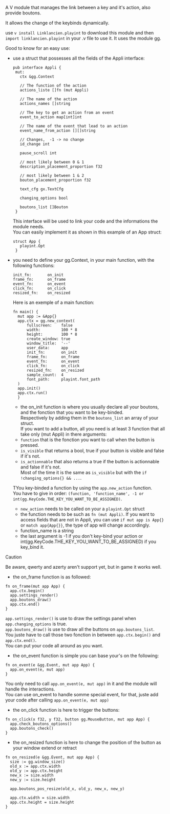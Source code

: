 A V module that manages the link between a key and it's action, also provide boutons.

It allows the change of the keybinds dynamically.

use ```v install Linklancien.playint``` to download this module and then ```import linklancien.playint``` in your .v file to use it.
It uses the module gg.

Good to know for an easy use:
- use a struct that possesses all the fields of the Appli interface:
   ```
   pub interface Appli {
    mut:
      ctx &gg.Context

      // The function of the action
      actions_liste []fn (mut Appli)

      // The name of the action
      actions_names []string

      // The key to get an action from an event
      event_to_action map[int]int

      // The name of the event that lead to an action
      event_name_from_action [][]string

      // Changes,  -1 -> no change
      id_change int

      pause_scroll int

      // most likely between 0 & 1
      description_placement_proportion f32

      // most likely between 1 & 2
      bouton_placement_proportion f32

      text_cfg gx.TextCfg

      changing_options bool

      boutons_list []Bouton
    }
   ```
  This interface will be used to link your code and the informations the module needs.  
  You can easily implement it as shown in this example of an App struct:
   ```
   struct App {
      playint.Opt
    }
   ```
- you need to define your gg.Context, in your main function, with the following functions:
  ```
  init_fn:       on_init
  frame_fn:      on_frame
  event_fn:      on_event
  click_fn:      on_click
  resized_fn:    on_resized
  ```
  Here is an exemple of a main function:
  ```
  fn main() {
	mut app := &App{}
	app.ctx = gg.new_context(
		fullscreen:    false
		width:         100 * 8
		height:        100 * 8
		create_window: true
		window_title:  '--'
		user_data:     app
		init_fn:       on_init
		frame_fn:      on_frame
		event_fn:      on_event
		click_fn:      on_click
		resized_fn:    on_resized
		sample_count:  4
		font_path:     playint.font_path
	)
	app.init()
	app.ctx.run()
	}
  ```
  - the on_init function is where you usually declare all your boutons, and the fonction that you want to be key-binded.  
    Respectively by adding them in the ``boutons_list`` an array of your struct.  
    If you want to add a button, all you need is at least 3 function that all take only (mut Appli) in there arguments:  
   - ``function`` that is the fonction you want to call when the button is pressed.  
   - ``is_visible`` that returns a bool, true if your button is visible and false if it's not.  
   - ``is_actionnable`` that also returns a true if the button is actionnable and false if it's not.  
    Most of the time it is the same as ``is_visible`` but with the ``if !changing_options{} && ...``.  

    TYou key-binded a function by using the ``app.new_action`` function.  
    You have to give in order: ``(function, 'function_name', -1 or int(gg.KeyCode.THE_KEY_YOU_WANT_TO_BE_ASSIGNED)``.
    - ``new_action`` needs to be called on your a ``playint.Opt`` struct
    - the function needs to be such as ``fn (mut Appli)``. 
    If you want to access fields that are not in Appli, you can use ``if mut app is App{}`` or ``match app{App{}}``, the type of app will change accordingly.  
    - function_name is a string  
    - the last argument is -1 if you don't key-bind your action or int(gg.KeyCode.THE_KEY_YOU_WANT_TO_BE_ASSIGNED) if you key_bind it.    
> [!CAUTION]
> Be aware, qwerty and azerty aren't support yet, but in game it works well.
  - the on_frame function is as followed:
  ```
  fn on_frame(mut app App) {
	app.ctx.begin()
	app.settings_render()
	app.boutons_draw()
	app.ctx.end()
  }
  ```
  ``app.settings_render()`` is use to draw the settings panel when ``app.changing_options`` is true.  
  ``app.boutons_draw()`` is use to draw all the buttons on ``app.boutons_list``.  
  You juste have to call those two fonction in between ``app.ctx.begin()`` and ``app.ctx.end()``.  
  You can put your code all around as you want.  
  - the on_event function is simple you can base your's on the following:
  ```
  fn on_event(e &gg.Event, mut app App) {
	app.on_event(e, mut app)
  }
  ```
  You only need to call ``app.on_event(e, mut app)`` in it and the module will handle the interactions.  
  You can use on_event to handle somme special event, for that, juste add your code after calling  ``app.on_event(e, mut app)``
  - the on_click function is here to trigger the buttons:
  ```
  fn on_click(x f32, y f32, button gg.MouseButton, mut app App) {
	app.check_boutons_options()
	app.boutons_check()
  }
  ```
  - the on_resized function is here to change the position of the button as your window extend or retract
  ```
  fn on_resized(e &gg.Event, mut app App) {
	size := gg.window_size()
	old_x := app.ctx.width
	old_y := app.ctx.height
	new_x := size.width
	new_y := size.height

	app.boutons_pos_resize(old_x, old_y, new_x, new_y)

	app.ctx.width = size.width
	app.ctx.height = size.height
  }
  ```
